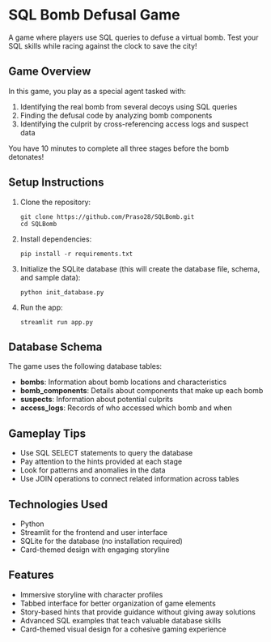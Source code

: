 # SQL Bomb Defusal Game

A game where players use SQL queries to defuse a virtual bomb. Test your SQL skills while racing against the clock to save the city!

## Game Overview

In this game, you play as a special agent tasked with:

1. Identifying the real bomb from several decoys using SQL queries
2. Finding the defusal code by analyzing bomb components
3. Identifying the culprit by cross-referencing access logs and suspect data

You have 10 minutes to complete all three stages before the bomb detonates!

## Setup Instructions

1. Clone the repository:
   ```
   git clone https://github.com/Praso28/SQLBomb.git
   cd SQLBomb
   ```

2. Install dependencies:
   ```
   pip install -r requirements.txt
   ```

3. Initialize the SQLite database (this will create the database file, schema, and sample data):
   ```
   python init_database.py
   ```

5. Run the app:
   ```
   streamlit run app.py
   ```

## Database Schema

The game uses the following database tables:

- **bombs**: Information about bomb locations and characteristics
- **bomb_components**: Details about components that make up each bomb
- **suspects**: Information about potential culprits
- **access_logs**: Records of who accessed which bomb and when

## Gameplay Tips

- Use SQL SELECT statements to query the database
- Pay attention to the hints provided at each stage
- Look for patterns and anomalies in the data
- Use JOIN operations to connect related information across tables

## Technologies Used

- Python
- Streamlit for the frontend and user interface
- SQLite for the database (no installation required)
- Card-themed design with engaging storyline

## Features

- Immersive storyline with character profiles
- Tabbed interface for better organization of game elements
- Story-based hints that provide guidance without giving away solutions
- Advanced SQL examples that teach valuable database skills
- Card-themed visual design for a cohesive gaming experience
